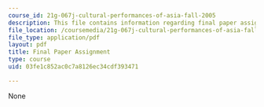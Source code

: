 ```yaml
---
course_id: 21g-067j-cultural-performances-of-asia-fall-2005
description: This file contains information regarding final paper assignment.
file_location: /coursemedia/21g-067j-cultural-performances-of-asia-fall-2005/03fe1c852ac0c7a8126ec34cdf393471_MIT21G_067JF05_essay3assig.pdf
file_type: application/pdf
layout: pdf
title: Final Paper Assignment
type: course
uid: 03fe1c852ac0c7a8126ec34cdf393471

---
```

None